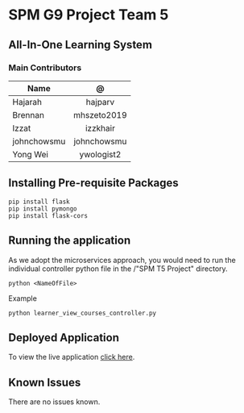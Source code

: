 # SPM G9 Project Team 5

## All-In-One Learning System

### Main Contributors
| Name  | @ |
| ------------|:---------------:|
| Hajarah     | hajparv      |
| Brennan     |  mhszeto2019      |
| Izzat       | izzkhair     |
|  johnchowsmu |       johnchowsmu    |
| Yong Wei    | ywologist2    |


## Installing Pre-requisite Packages
```
pip install flask
pip install pymongo
pip install flask-cors
```

## Running the application
As we adopt the microservices approach, you would need to run the individual controller python file in the /"SPM T5 Project" directory.
```
python <NameOfFile>
```

Example
```
python learner_view_courses_controller.py
```

## Deployed Application
To view the live application
[click here](http://18.234.140.174:5013/login).

## Known Issues
There are no issues known.
